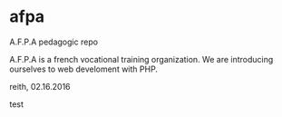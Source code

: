 # afpa
A.F.P.A pedagogic repo

A.F.P.A is a french vocational training organization.
We are introducing ourselves to web develoment with PHP.

reith, 02.16.2016

test